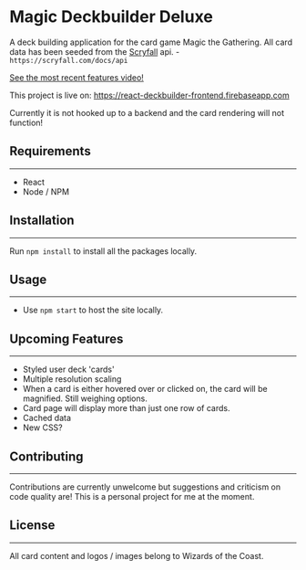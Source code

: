 # Magic Deckbuilder Deluxe
A deck building application for the card game Magic the Gathering.
All card data has been seeded from the <a href="https://scryfall.com/docs/api">Scryfall</a> api. - `https://scryfall.com/docs/api`

<a href = "https://youtu.be/IGmXcJ4dCCE">See the most recent features video!</a>

This project is live on: https://react-deckbuilder-frontend.firebaseapp.com

Currently it is not hooked up to a backend and the card rendering will not function!

## Requirements
---
- React
- Node / NPM

## Installation
---
Run `npm install` to install all the packages locally.

## Usage
---
- Use `npm start` to host the site locally.

## Upcoming Features
---
- Styled user deck 'cards'
- Multiple resolution scaling
- When a card is either hovered over or clicked on, the card will be magnified. Still weighing options.
- Card page will display more than just one row of cards.
- Cached data
- New CSS?

## Contributing
---
Contributions are currently unwelcome but suggestions and criticism on code quality are! This is a personal project for me at the moment.

## License
---
All card content and logos / images belong to Wizards of the Coast.